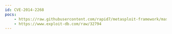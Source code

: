 ```yaml
---
id: CVE-2014-2268
pocs:
    - https://raw.githubusercontent.com/rapid7/metasploit-framework/master/modules/exploits/multi/http/vtiger_install_rce.rb
    - https://www.exploit-db.com/raw/32794
---
```

